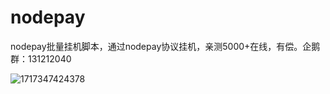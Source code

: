 # nodepay
nodepay批量挂机脚本，通过nodepay协议挂机，亲测5000+在线，有偿。企鹅群：131212040



![1717347424378](https://github.com/YiMoWanXia/nodepay/assets/53363856/5f148021-a14b-4b4a-bc19-263a15f6de26)
